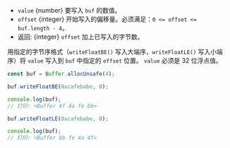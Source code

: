 <!-- YAML
added: v0.11.15
changes:
  - version: v10.0.0
    pr-url: https://github.com/nodejs/node/pull/18395
    description: Removed `noAssert` and no implicit coercion of the offset
                 to `uint32` anymore.
-->


* `value` {number} 要写入 `buf` 的数值。
* `offset` {integer} 开始写入的偏移量。必须满足：`0 <= offset <= buf.length - 4`。
* 返回: {integer} `offset` 加上已写入的字节数。

用指定的字节序格式（`writeFloatBE()` 写入大端序，`writeFloatLE()` 写入小端序）将 `value` 写入到 `buf` 中指定的 `offset` 位置。
`value` 必须是 32 位浮点值。

```js
const buf = Buffer.allocUnsafe(4);

buf.writeFloatBE(0xcafebabe, 0);

console.log(buf);
// 打印: <Buffer 4f 4a fe bb>

buf.writeFloatLE(0xcafebabe, 0);

console.log(buf);
// 打印: <Buffer bb fe 4a 4f>
```

